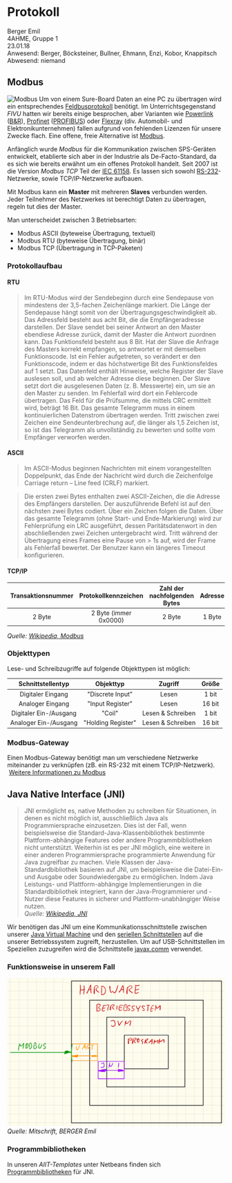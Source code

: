 # Protokoll
  Berger Emil  
  4AHME, Gruppe 1  
  23.01.18  
  Anwesend: Berger, Böcksteiner, Bullner, Ehmann, Enzi, Kobor, Knappitsch  
  Abwesend: niemand  
    
## Modbus
![Modbus](http://www.technikmedia.de/assets/images/autogen/modbus_logo.png)
Um von einem Sure-Board Daten an eine PC zu übertragen wird ein entsprechendes [Feldbusprotokoll](https://de.wikipedia.org/wiki/Feldbus) benötigt. Im Unterrichtsgegenstand *FIVU* hatten wir bereits einige besprochen, aber Varianten wie [Powerlink](https://de.wikipedia.org/wiki/Ethernet_Powerlink) ([B&R](https://de.wikipedia.org/wiki/B%26R)), [Profinet](https://de.wikipedia.org/wiki/Profinet) ([PROFIBUS](https://de.wikipedia.org/wiki/PROFIBUS_Nutzerorganisation_e.V.)) oder [Flexray](https://de.wikipedia.org/wiki/FlexRay) (div. Automobil- und Elektronikunternehmen) fallen aufgrund von fehlenden Lizenzen für unsere Zwecke flach. Eine offene, freie Alternative ist [Modbus](https://de.wikipedia.org/wiki/Modbus).

Anfänglich wurde *Modbus* für die Kommunikation zwischen SPS-Geräten entwickelt, etablierte sich aber in der Industrie als De-Facto-Standard, da es sich wie bereits erwähnt um ein offenes Protokoll handelt. Seit 2007 ist die Version *Modbus TCP* Teil der [IEC 61158](https://de.wikipedia.org/wiki/IEC_61158). Es lassen sich sowohl [RS-232](https://de.wikipedia.org/wiki/RS-232)-Netzwerke, sowie TCP/IP-Netzwerke aufbauen.

Mit Modbus kann ein **Master** mit mehreren **Slaves** verbunden werden. Jeder Teilnehmer des Netzwerkes ist berechtigt Daten zu übertragen, regeln tut dies der Master.

Man unterscheidet zwischen 3 Betriebsarten:
* Modbus ASCII (byteweise Übertragung, textuell)
* Modbus RTU (byteweise Übertragung, binär)
* Modbus TCP (Übertragung in TCP-Paketen)

### Protokollaufbau
#### RTU
> Im RTU-Modus wird der Sendebeginn durch eine Sendepause von mindestens der 3,5-fachen Zeichenlänge markiert. Die Länge der Sendepause hängt somit von der Übertragungsgeschwindigkeit ab. Das Adressfeld besteht aus acht Bit, die die Empfängeradresse darstellen. Der Slave sendet bei seiner Antwort an den Master ebendiese Adresse zurück, damit der Master die Antwort zuordnen kann. Das Funktionsfeld besteht aus 8 Bit. Hat der Slave die Anfrage des Masters korrekt empfangen, so antwortet er mit demselben Funktionscode. Ist ein Fehler aufgetreten, so verändert er den Funktionscode, indem er das höchstwertige Bit des Funktionsfeldes auf 1 setzt. Das Datenfeld enthält Hinweise, welche Register der Slave auslesen soll, und ab welcher Adresse diese beginnen. Der Slave setzt dort die ausgelesenen Daten (z. B. Messwerte) ein, um sie an den Master zu senden. Im Fehlerfall wird dort ein Fehlercode übertragen. Das Feld für die Prüfsumme, die mittels CRC ermittelt wird, beträgt 16 Bit. Das gesamte Telegramm muss in einem kontinuierlichen Datenstrom übertragen werden. Tritt zwischen zwei Zeichen eine Sendeunterbrechung auf, die länger als 1,5 Zeichen ist, so ist das Telegramm als unvollständig zu bewerten und sollte vom Empfänger verworfen werden.

#### ASCII
> Im ASCII-Modus beginnen Nachrichten mit einem vorangestellten Doppelpunkt, das Ende der Nachricht wird durch die Zeichenfolge Carriage return – Line feed (CRLF) markiert.

> Die ersten zwei Bytes enthalten zwei ASCII-Zeichen, die die Adresse des Empfängers darstellen. Der auszuführende Befehl ist auf den nächsten zwei Bytes codiert. Über ein Zeichen folgen die Daten. Über das gesamte Telegramm (ohne Start- und Ende-Markierung) wird zur Fehlerprüfung ein LRC ausgeführt, dessen Paritätsdatenwort in den abschließenden zwei Zeichen untergebracht wird. Tritt während der Übertragung eines Frames eine Pause von > 1s auf, wird der Frame als Fehlerfall bewertet. Der Benutzer kann ein längeres Timeout konfigurieren.

#### TCP/IP
| Transaktionsnummer | Protokollkennzeichen | Zahl der nachfolgenden Bytes | Adresse | Funktion | Daten |
|:------------------:|:--------------------:|:----------------------------:|:-------:|:--------:|:-----:|
| 2 Byte | 2 Byte (immer 0x0000) | 2 Byte | 1 Byte | 1 Byte | n Byte |

*Quelle: [Wikipedia, Modbus](https://de.wikipedia.org/wiki/Modbus)*  
  
### Objekttypen
Lese- und Schreibzugriffe auf folgende Objekttypen ist möglich:

| Schnittstellentyp | Objekttyp | Zugriff | Größe |
|:-----------------:|:---------:|:-------:|:-----:|
| Digitaler Eingang | "Discrete Input" | Lesen | 1 bit |
| Analoger Eingang | "Input Register" | Lesen | 16 bit |
| Digitaler Ein-/Ausgang | "Coil" | Lesen & Schreiben | 1 bit |
| Analoger Ein-/Ausgang | "Holding Register" | Lesen & Schreiben | 16 bit |

### Modbus-Gateway
  Einen Modbus-Gateway benötigt man um verschiedene Netzwerke miteinander zu verknüpfen (zB. ein RS-232 mit einem TCP/IP-Netzwerk).  
  [Weitere Informationen zu Modbus](http://www.modbus.org/docs/Modbus_Application_Protocol_V1_1b3.pdf)  

## Java Native Interface (JNI)
> JNI ermöglicht es, native Methoden zu schreiben für Situationen, in denen es nicht möglich ist, ausschließlich Java als Programmiersprache einzusetzen. Dies ist der Fall, wenn beispielsweise die Standard-Java-Klassenbibliothek bestimmte Plattform-abhängige Features oder andere Programmbibliotheken nicht unterstützt. Weiterhin ist es per JNI möglich, eine weitere in einer anderen Programmiersprache programmierte Anwendung für Java zugreifbar zu machen. Viele Klassen der Java-Standardbibliothek basieren auf JNI, um beispielsweise die Datei-Ein- und Ausgabe oder Soundwiedergabe zu ermöglichen. Indem Java Leistungs- und Plattform-abhängige Implementierungen in die Standardbibliothek integriert, kann der Java-Programmierer und -Nutzer diese Features in sicherer und Plattform-unabhängiger Weise nutzen.  
  *Quelle: [Wikipedia, JNI](https://de.wikipedia.org/wiki/Java_Native_Interface)*  
  
Wir benötigen das JNI um eine Kommunikationsschnittstelle zwischen unserer [Java Virtual Machine](https://de.wikipedia.org/wiki/Java_Virtual_Machine) und den [seriellen Schnittstellen](https://de.wikipedia.org/wiki/Serielle_Schnittstelle) auf die unserer Betriebssystem zugreift, herzustellen. Um auf USB-Schnittstellen im Speziellen zuzugreifen wird die Schnittstelle [javax.comm](https://de.wikipedia.org/wiki/Java_Communications_API) verwendet. 

### Funktionsweise in unserem Fall
![JNI](/beremm14/IMG_0613.jpg)
*Quelle: Mitschrift, BERGER Emil*

### Programmbibliotheken
In unseren *AIIT-Templates* unter Netbeans finden sich [Programmbibliotheken](https://de.wikipedia.org/wiki/Programmbibliothek) für JNI.
